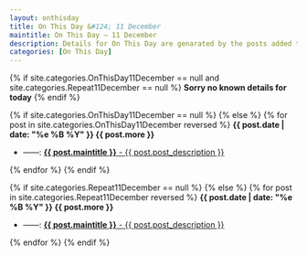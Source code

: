 ```yaml
---
layout: onthisday
title: On This Day &#124; 11 December
maintitle: On This Day — 11 December
description: Details for On This Day are genarated by the posts added to the website so the content is subject to changes/updates over time.
categories: [On This Day]
---
```


{% if site.categories.OnThisDay11December == null and site.categories.Repeat11December == null %}
<strong>Sorry no known details for today</strong>
{% endif %}

{% if site.categories.OnThisDay11December == null %}
{% else %}
{% for post in site.categories.OnThisDay11December reversed %}
<strong>{{ post.date | date: "%e %B %Y" }} {{ post.more }}</strong>
<ul>
<li> ——: <a href="{{ post.url }}"><strong>{{ post.maintitle }}</strong> - {{ post.post_description }}</a></li>
</ul>
{% endfor %}
{% endif %}

{% if site.categories.Repeat11December == null %}
{% else %}
{% for post in site.categories.Repeat11December reversed %}
<strong>{{ post.date | date: "%e %B %Y" }} {{ post.more }}</strong>
<ul>
<li> ——: <a href="{{ post.url }}"><strong>{{ post.maintitle }}</strong> - {{ post.post_description }}</a></li>
</ul>
{% endfor %}
{% endif %}
